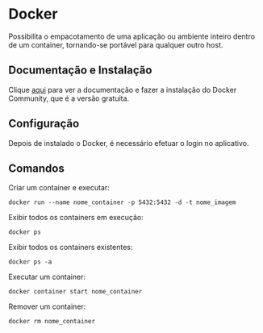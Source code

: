 # Docker

Possibilita o empacotamento de uma aplicação ou ambiente inteiro dentro de um container, tornando-se portável para qualquer outro host.

## Documentação e Instalação

Clique [aqui](https://www.docker.com/docker-community) para ver a documentação e fazer a instalação do Docker Community, que é a versão gratuita.

## Configuração

Depois de instalado o Docker, é necessário efetuar o login no aplicativo.

## Comandos

Criar um container e executar:

```
docker run --name nome_container -p 5432:5432 -d -t nome_imagem
```

Exibir todos os containers em execução:

```
docker ps
```

Exibir todos os containers existentes:

```
docker ps -a
```

Executar um container:

```
docker container start nome_container
```

Remover um container:

```
docker rm nome_container
```
